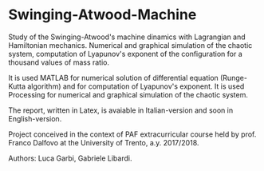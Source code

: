 # Swinging-Atwood-Machine
Study of the Swinging-Atwood's machine dinamics with Lagrangian and Hamiltonian mechanics. Numerical and graphical simulation of the chaotic system, computation of Lyapunov's exponent of the configuration for a thousand values of mass ratio.

It is used MATLAB for numerical solution of differential equation (Runge-Kutta algorithm) and for computation of Lyapunov's exponent.
It is used Processing for numerical and graphical simulation of the chaotic system.

The report, written in Latex, is avaiable in Italian-version and soon in English-version.

Project conceived in the context of PAF extracurricular course held by prof. Franco Dalfovo at the University of Trento, a.y. 2017/2018.

Authors: Luca Garbi, Gabriele Libardi.
